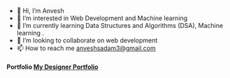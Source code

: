 - 👋 Hi, I’m Anvesh
- 👀 I’m interested in Web Development and Machine learning
- 🌱 I’m currently learning  Data Structures and Algorithms (DSA), Machine learning .
- 💞️ I’m looking to collaborate on web development
- 📫 How to reach me anveshsadam3@gmail.com


#### Portfolio [My Designer Portfolio](https://anveshportfolio45.netlify.app/)


<!---
find-me1/find-me1 is a ✨ special ✨ repository because its `README.md` (this file) appears on your GitHub profile.
You can click the Preview link to take a look at your changes.
--->
